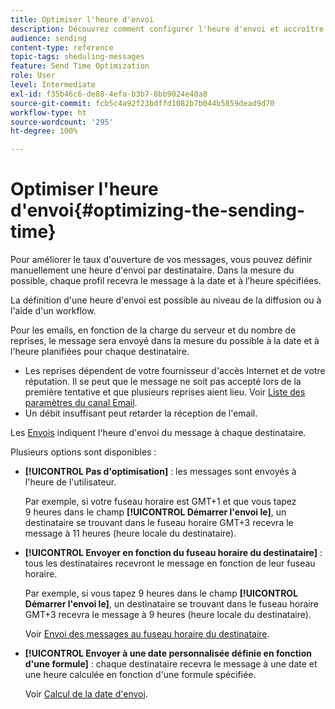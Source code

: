 ```yaml
---
title: Optimiser l'heure d'envoi
description: Découvrez comment configurer l'heure d'envoi et accroître le taux d'ouverture de vos messages.
audience: sending
content-type: reference
topic-tags: sheduling-messages
feature: Send Time Optimization
role: User
level: Intermediate
exl-id: f35b46c6-de88-4efa-b3b7-8bb9024e40a8
source-git-commit: fcb5c4a92f23bdffd1082b7b044b5859dead9d70
workflow-type: ht
source-wordcount: '295'
ht-degree: 100%

---
```


# Optimiser l&#39;heure d&#39;envoi{#optimizing-the-sending-time}

Pour améliorer le taux d&#39;ouverture de vos messages, vous pouvez définir manuellement une heure d&#39;envoi par destinataire. Dans la mesure du possible, chaque profil recevra le message à la date et à l’heure spécifiées.

La définition d&#39;une heure d&#39;envoi est possible au niveau de la diffusion ou à l&#39;aide d&#39;un workflow.

Pour les emails, en fonction de la charge du serveur et du nombre de reprises, le message sera envoyé dans la mesure du possible à la date et à l&#39;heure planifiées pour chaque destinataire.

* Les reprises dépendent de votre fournisseur d&#39;accès Internet et de votre réputation. Il se peut que le message ne soit pas accepté lors de la première tentative et que plusieurs reprises aient lieu. Voir [Liste des paramètres du canal Email](../../administration/using/configuring-email-channel.md).
* Un débit insuffisant peut retarder la réception de l&#39;email.

Les [Envois](../../sending/using/monitoring-a-delivery.md#sending-logs) indiquent l&#39;heure d&#39;envoi du message à chaque destinataire.

Plusieurs options sont disponibles :

* **[!UICONTROL Pas d&#39;optimisation]** : les messages sont envoyés à l&#39;heure de l&#39;utilisateur.

   Par exemple, si votre fuseau horaire est GMT+1 et que vous tapez 9 heures dans le champ **[!UICONTROL Démarrer l&#39;envoi le]**, un destinataire se trouvant dans le fuseau horaire GMT+3 recevra le message à 11 heures (heure locale du destinataire).

* **[!UICONTROL Envoyer en fonction du fuseau horaire du destinataire]** : tous les destinataires recevront le message en fonction de leur fuseau horaire.

   Par exemple, si vous tapez 9 heures dans le champ **[!UICONTROL Démarrer l&#39;envoi le]**, un destinataire se trouvant dans le fuseau horaire GMT+3 recevra le message à 9 heures (heure locale du destinataire).

   Voir [Envoi des messages au fuseau horaire du destinataire](../../sending/using/sending-messages-at-the-recipient-s-time-zone.md).

* **[!UICONTROL Envoyer à une date personnalisée définie en fonction d&#39;une formule]** : chaque destinataire recevra le message à une date et une heure calculée en fonction d&#39;une formule spécifiée.

   Voir [Calcul de la date d&#39;envoi](../../sending/using/computing-the-sending-date.md).
